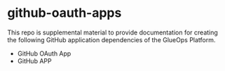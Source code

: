 # github-oauth-apps

This repo is supplemental material to provide documentation for creating the following GitHub application dependencies of the GlueOps Platform.

* GitHub OAuth App
* GitHub APP
